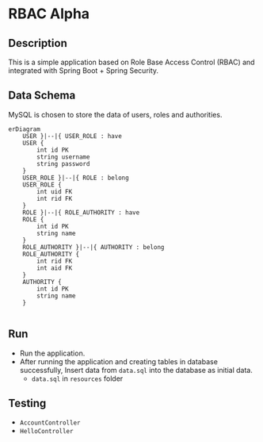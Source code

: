 # RBAC Alpha

## Description

This is a simple application based on Role Base Access Control (RBAC) and integrated with Spring Boot + Spring Security.

## Data Schema

MySQL is chosen to store the data of users, roles and authorities.

```mermaid
erDiagram
	USER }|--|{ USER_ROLE : have
	USER {
		int id PK
		string username
        string password
	}
	USER_ROLE }|--|{ ROLE : belong
	USER_ROLE {
		int uid FK
		int rid FK
	}
	ROLE }|--|{ ROLE_AUTHORITY : have
	ROLE {
		int id PK
		string name
	}
    ROLE_AUTHORITY }|--|{ AUTHORITY : belong
	ROLE_AUTHORITY {
		int rid FK
		int aid FK
	}
	AUTHORITY {
		int id PK
		string name
	}
	
```

## Run

- Run the application.
- After running the application and creating tables in database successfully, Insert data from `data.sql` into the database as initial data.
  - `data.sql` in `resources` folder



## Testing

- `AccountController` 
- `HelloController`

